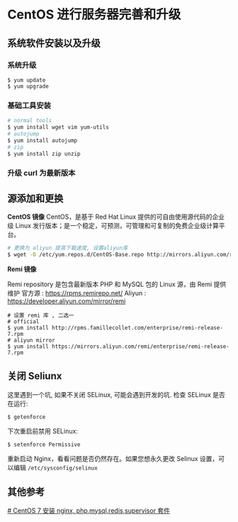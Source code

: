# CentOS 进行服务器完善和升级

## 系统软件安装以及升级

### 系统升级

```
$ yum update
$ yum upgrade
```

### 基础工具安装

```sh
# normal tools
$ yum install wget vim yum-utils
# autojump
$ yum install autojump
# zip
$ yum install zip unzip
```

### 升级 curl 为最新版本

## 源添加和更换

**CentOS 镜像**
CentOS，是基于 Red Hat Linux 提供的可自由使用源代码的企业级 Linux 发行版本；是一个稳定，可预测，可管理和可复制的免费企业级计算平台。

```sh
# 更换为 aliyun 提高下载速度, 设置aliyun库
$ wget -O /etc/yum.repos.d/CentOS-Base.repo http://mirrors.aliyun.com/repo/Centos-7.repo
```

**Remi 镜像**

Remi repository 是包含最新版本 PHP 和 MySQL 包的 Linux 源，由 Remi 提供维护
官方源 : https://rpms.remirepo.net/
Aliyun : https://developer.aliyun.com/mirror/remi

```console
# 设置 remi 库 , 二选一
# official
$ yum install http://rpms.famillecollet.com/enterprise/remi-release-7.rpm
# aliyun mirror
$ yum install https://mirrors.aliyun.com/remi/enterprise/remi-release-7.rpm
```



## 关闭 Seliunx

这里遇到一个坑, 如果不关闭 SELinux, 可能会遇到开发的坑. 
检查 SELinux 是否在运行:

```
$ getenforce
```
下次重启前禁用 SELinux:

```
$ setenforce Permissive
```

重新启动 Nginx，看看问题是否仍然存在。如果您想永久更改 Selinux 设置，可以编辑 `/etc/sysconfig/selinux`


## 其他参考

[# CentOS 7 安装 nginx, php,mysql,redis,supervisor 套件](https://app.yinxiang.com/shard/s2/nl/120678/8e7d8ac2-37c1-4ce4-b17c-05fde158c97b/)

